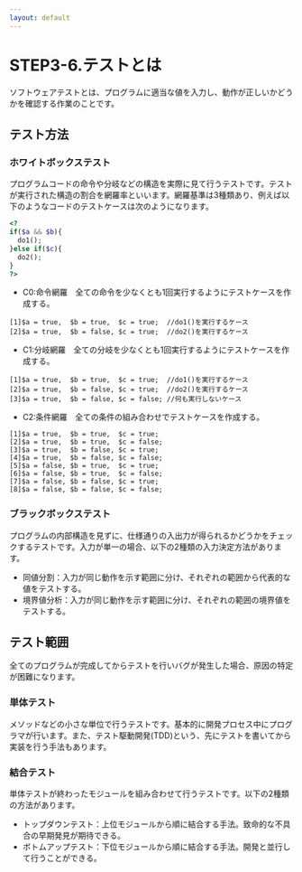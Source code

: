 ```yaml
---
layout: default
---
```

# STEP3-6.テストとは

ソフトウェアテストとは、プログラムに適当な値を入力し、動作が正しいかどうかを確認する作業のことです。

## テスト方法
### ホワイトボックステスト
プログラムコードの命令や分岐などの構造を実際に見て行うテストです。テストが実行された構造の割合を網羅率といいます。網羅基準は3種類あり、例えば以下のようなコードのテストケースは次のようになります。

```php
<?
if($a && $b){
  do1();
}else if($c){
  do2();
}
?>
```
* C0:命令網羅　全ての命令を少なくとも1回実行するようにテストケースを作成する。

```text
[1]$a = true,  $b = true,  $c = true;  //do1()を実行するケース
[2]$a = true,  $b = false, $c = true;  //do2()を実行するケース
```
* C1:分岐網羅　全ての分岐を少なくとも1回実行するようにテストケースを作成する。

```text
[1]$a = true,  $b = true,  $c = true;  //do1()を実行するケース
[2]$a = true,  $b = false, $c = true;  //do2()を実行するケース
[3]$a = true,  $b = false, $c = false; //何も実行しないケース
```
* C2:条件網羅　全ての条件の組み合わせでテストケースを作成する。

```text
[1]$a = true,  $b = true,  $c = true;
[2]$a = true,  $b = true,  $c = false;
[3]$a = true,  $b = false, $c = true;
[4]$a = true,  $b = false, $c = false;
[5]$a = false, $b = true,  $c = true;
[6]$a = false, $b = true,  $c = false;
[7]$a = false, $b = false, $c = true;
[8]$a = false, $b = false, $c = false;
```

### ブラックボックステスト
プログラムの内部構造を見ずに、仕様通りの入出力が得られるかどうかをチェックするテストです。入力が単一の場合、以下の2種類の入力決定方法があります。

* 同値分割：入力が同じ動作を示す範囲に分け、それぞれの範囲から代表的な値をテストする。
* 境界値分析：入力が同じ動作を示す範囲に分け、それぞれの範囲の境界値をテストする。

## テスト範囲
全てのプログラムが完成してからテストを行いバグが発生した場合、原因の特定が困難になります。

### 単体テスト
メソッドなどの小さな単位で行うテストです。基本的に開発プロセス中にプログラマが行います。また、テスト駆動開発(TDD)という、先にテストを書いてから実装を行う手法もあります。

### 結合テスト
単体テストが終わったモジュールを組み合わせて行うテストです。以下の2種類の方法があります。

* トップダウンテスト：上位モジュールから順に結合する手法。致命的な不具合の早期発見が期待できる。
* ボトムアップテスト：下位モジュールから順に結合する手法。開発と並行して行うことができる。